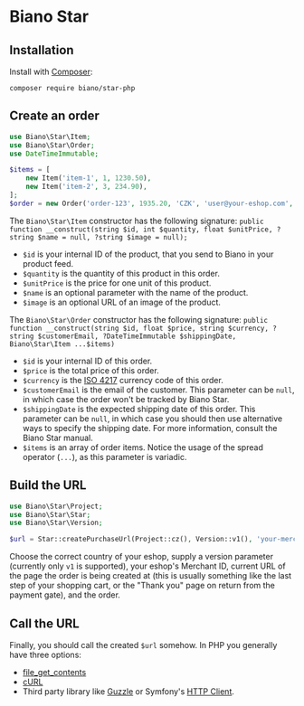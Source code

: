 # Biano Star

## Installation

Install with [Composer](https://getcomposer.org/):

```
composer require biano/star-php
```

## Create an order

```php
use Biano\Star\Item;
use Biano\Star\Order;
use DateTimeImmutable;

$items = [
    new Item('item-1', 1, 1230.50),
    new Item('item-2', 3, 234.90),
];
$order = new Order('order-123', 1935.20, 'CZK', 'user@your-eshop.com', new DateTimeImmutable('+1 week'), ...$items);
```

The `Biano\Star\Item` constructor has the following signature: `public function __construct(string $id, int $quantity, float $unitPrice, ?string $name = null, ?string $image = null);`
* `$id` is your internal ID of the product, that you send to Biano in your product feed.
* `$quantity` is the quantity of this product in this order.
* `$unitPrice` is the price for one unit of this product.
* `$name` is an optional parameter with the name of the product.
* `$image` is an optional URL of an image of the product.

The `Biano\Star\Order` constructor has the following signature: `public function __construct(string $id, float $price, string $currency, ?string $customerEmail, ?DateTimeImmutable $shippingDate, Biano\Star\Item ...$items)`
* `$id` is your internal ID of this order.
* `$price` is the total price of this order.
* `$currency` is the [ISO 4217](https://en.wikipedia.org/wiki/ISO_4217) currency code of this order.
* `$customerEmail` is the email of the customer. This parameter can be `null`, in which case the order won't be tracked by Biano Star.
* `$shippingDate` is the expected shipping date of this order. This parameter can be `null`, in which case you should then use alternative ways to specify the shipping date. For more information, consult the Biano Star manual.
* `$items` is an array of order items. Notice the usage of the spread operator (`...`), as this parameter is variadic.

## Build the URL

```php
use Biano\Star\Project;
use Biano\Star\Star;
use Biano\Star\Version;

$url = Star::createPurchaseUrl(Project::cz(), Version::v1(), 'your-merchant-id', 'current-url', $order);
```

Choose the correct country of your eshop, supply a version parameter (currently only `v1` is supported), your eshop's Merchant ID, current URL of the page the order is being created at (this is usually something like the last step of your shopping cart, or the "Thank you" page on return from the payment gate), and the order.

## Call the URL

Finally, you should call the created `$url` somehow. In PHP you generally have three options:
* [file_get_contents](https://www.php.net/file_get_contents)
* [cURL](https://www.php.net/manual/en/book.curl.php)
* Third party library like [Guzzle](https://docs.guzzlephp.org/en/stable/) or Symfony's [HTTP Client](https://symfony.com/doc/current/http_client.html).
